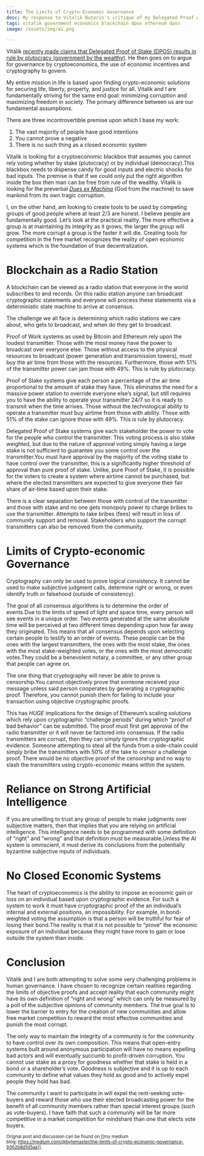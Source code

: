 ```yaml
---
title: The Limits of Crypto-Economic Governance
desc: My response to Vitalik Buterin's critique of my Delegated Proof of Stake consensus algorithm.
tags: vitalik government economics blockchain dpos ethereum dpos
image: /assets/img/ai.png

---
```


Vitalik [recently made claims that Delegated Proof of Stake (DPOS) results in rule by plutocracy (government by the wealthy)](https://vitalik.ca/general/2018/03/28/plutocracy.html).  He then goes on to argue for  governance by cryptoeconomics, the use of economic incentives and cryptography to govern.

My entire mission in life is based upon finding crypto-economic solutions for securing life, liberty, property, and justice for all.  Vitalik and I are fundamentally striving for the same end goal: minimizing corruption and maximizing freedom in society.  The primary difference between us are our fundamental assumptions.

There are three incontrovertible premise upon which I base my work:

1.  The  vast majority of people have good intentions
2.  You cannot prove a negative
3.  There is no such thing as a closed economic system

Vitalik is looking for a cryptoeconomic blackbox that assumes you cannot rely voting whether by stake (plutocracy) or by individual (democracy).This blackbox needs to dispense candy for good inputs and electric shocks for bad inputs.  The premise is that if we could only put the right algorithm inside the box then man can be free from rule of the wealthy. Vitalik is looking for the preverbal [_Dues ex Machina_](https://en.wikipedia.org/wiki/Deus_ex_machina) (God from the machine) to save mankind from its own tragic corruption.

I, on the other hand, am looking to create tools to be used by competing groups of good people where at least 2/3 are honest.  I believe people are fundamentally good. Let’s look at the practical reality.  The more effective a group is at maintaining its integrity as it grows, the larger the group will grow. The more corrupt a group is the faster it will die.  Creating tools for competition in the free market recognizes the reality of open economic systems which is the foundation of true decentralization.

# Blockchain as a Radio Station

A blockchain can be viewed as a radio station that everyone in the world subscribes to and records.  On this radio station anyone can broadcast cryptographic statements and everyone will process these statements via a deterministic state machine to arrive at consensus.

The challenge we all face is determining which radio stations we care about, who gets to broadcast, and when do they get to broadcast.

Proof of Work systems as used by Bitcoin and Ethereum rely upon the loudest transmitter. Those with the most money have the power to broadcast over everyone else. Those without access to the physical resources to broadcast (power generation and transmission towers), must buy the air time from those with the resources. Furthermore, those with 51% of the transmitter power can jam those with 49%. This is rule by plutocracy.

Proof of Stake systems give each person a percentage of the air time proportional to the amount of stake they have. This eliminates the need for a massive power station to override everyone else’s signal, but still requires you to have the ability to operate your transmitter 24/7 so it is ready to transmit when the time arrives.  Those without the technological ability to operate a transmitter must buy airtime from those with ability. Those with 51% of the stake can ignore those with 49%. This is rule by plutocracy.

Delegated Proof of Stake systems give each stakeholder the power to vote for the people who control the transmitter.  This voting process is also stake weighted, but due to the nature of approval voting simply having a large stake is not sufficient to guarantee you some control over the transmitter.You must have approval by the majority of the voting stake to have control over the transmitter, this is a significantly higher threshold of approval than pure proof of stake. Unlike, pure Proof of Stake, it is possible for the voters to create a system where airtime cannot be purchased, but where the elected transmitters are expected to give everyone their fair share of air-time based upon their stake.

There is a clear separation between those with control of the transmitter and those with stake and no one gets monopoly power to charge bribes to use the transmitter. Attempts to take bribes (fees) will result in loss of community support and removal. Stakeholders who support the corrupt transmitters can also be removed from the community.

# Limits of Crypto-economic Governance

Cryptography can only be used to prove logical consistency. It cannot be used to make subjective judgment calls, determine right or wrong, or even identify truth or falsehood (outside of consistency).

The goal of all consensus algorithms is to determine the order of events.Due to the limits of speed of light  and space time, every person will see events in a unique order.  Two events generated at the same absolute time will be perceived at two different times depending upon how far away they originated. This means that all consensus depends upon selecting certain people to testify to an order of events. These people can be the ones with the largest transmitters, the ones with the most stake, the ones with the most stake-weighted votes, or the ones with the most democratic votes.They could be a benevolent notary, a committee, or any other group that people  can agree on.

The one thing that cryptography will never be able to prove is censorship.You cannot objectively prove that someone received your message unless said person cooperates by generating a cryptographic proof. Therefore, you cannot punish them for failing to include your transaction using objective cryptographic proofs.

This has _HUGE_ implications for the design of Ethereum’s scaling solutions which rely upon cryptographic “challenge periods” during which “proof of bad behavior” can be submitted.  The proof must first get approval of the radio transmitter or it will never be factored into consensus.  If the radio transmitters are corrupt, then they can simply ignore the cryptographic evidence.  Someone attempting to steal all the funds from a side-chain could simply bribe the transmitters with 50% of the take to censor a challenge proof. There would be no objective proof of the censorship and no way to slash the transmitters using crypto-economic means within the system.

# Reliance on Strong Artificial Intelligence

If you are unwilling to trust any group of people to make judgments over subjective matters, then that implies that you are relying on artificial intelligence.  This intelligence needs to be programmed with some definition of “right” and “wrong” and that definition must be measurable.Unless the AI system is omniscient, it must derive its conclusions from the potentially byzantine subjective inputs of individuals.

# No Closed Economic Systems

The heart of cryptoeconomics is the ability to impose an economic gain or loss on an individual based upon cryptographic evidence.  For such a system to work it must have cryptographic proof of the an individual’s internal and external positions, an impossibility.  For example, in bond-weighted voting the assumption is that a person will be truthful for fear of losing their bond.The reality is that it is not possible to “prove” the economic exposure of an individual because they might have more to gain or lose outside the system than inside.

# Conclusion

Vitalik and I are both attempting to solve some very challenging problems in human governance.  I have chosen to recognize certain realities regarding the limits of objective proofs and accept reality that each community might have its own definition of “right and wrong” which can only be measured by a poll of the subjective opinions of community members.  The true goal is to lower the barrier to entry for the creation of new communities and allow free market competition to reward the most effective communities and punish the most corrupt.

The only way to maintain the integrity of a community is for the community to have control over its own composition.  This means that open-entry systems built around anonymous participation will have no means expelling bad actors and will eventually succumb to profit-driven corruption.  You cannot use stake as a proxy for goodness whether that stake is held in a bond or a shareholder’s vote.  Goodness is subjective and it is up to each community to define what values they hold as good and to actively expel people they hold has bad.

The community I want to participate in will expel the rent-seeking vote-buyers and reward those who use their elected broadcasting power for the benefit of all community members rather than special interest groups (such as vote-buyers). I have faith that such a community will be far more competitive in a market competition for mindshare than one that elects vote buyers.

<sub>Orignal post and discussion can be found on [[my medium blog::https://medium.com/@bytemaster/the-limits-of-crypto-economic-governance-9362b8d1d5aa]]. </sub>
